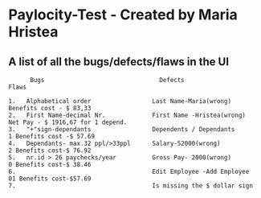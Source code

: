 # Paylocity-Test - Created by Maria Hristea

## A list of all the bugs/defects/flaws in the UI
 
          Bugs                                Defects                             Flaws            

    1.   Alphabetical order                 Last Name-Maria(wrong)         Benefits cost - $ 83,33
    2.   First Name-decimal Nr.             First Name -Hristea(wrong)     Net Pay - $ 1916,67 for 1 depend.  
    3.   "+"sign-dependants                 Dependents / Dependants        1 Benefits cost -$ 57.69 
    4.   Dependants- max.32 ppl/>33ppl      Salary-52000(wrong)            2 Benefits cost-$ 76.92                     
    5.   nr.id > 26 paychecks/year          Gross Pay- 2000(wrong)         0 Benefits cost-$ 38.46                         
    6.                                      Edit Employee -Add Employee    01 Benefits cost-$57.69                        
    7.                                      Is missing the $ dollar sign  
                              